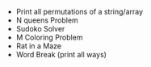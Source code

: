 - Print all permutations of a string/array
- N queens Problem
- Sudoko Solver
- M Coloring Problem
- Rat in a Maze
- Word Break (print all ways)
